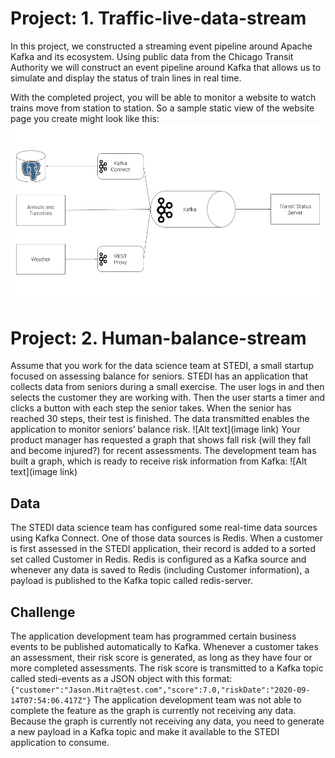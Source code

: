# Project: 1. Traffic-live-data-stream
In this project, we constructed a streaming event pipeline around Apache Kafka and its ecosystem. Using public data from the Chicago Transit Authority we will construct an event pipeline around Kafka that allows us to simulate and display the status of train lines in real time.

With the completed project, you will be able to monitor a website to watch trains move from station to station. So a sample static view of the website page you create might look like this:
![Alt text](traffic-live-data-stream/images/diagram.png)

# Project: 2. Human-balance-stream
Assume that you work for the data science team at STEDI, a small startup focused on assessing balance for seniors. STEDI has an application that collects data from seniors during a small exercise. The user logs in and then selects the customer they are working with. Then the user starts a timer and clicks a button with each step the senior takes. When the senior has reached 30 steps, their test is finished. The data transmitted enables the application to monitor seniors’ balance risk.
![Alt text](image link)
Your product manager has requested a graph that shows fall risk (will they fall and become injured?) for recent assessments. The development team has built a graph, which is ready to receive risk information from Kafka:
![Alt text](image link)
## Data
The STEDI data science team has configured some real-time data sources using Kafka Connect. One of those data sources is Redis. When a customer is first assessed in the STEDI application, their record is added to a sorted set called Customer in Redis. Redis is configured as a Kafka source and whenever any data is saved to Redis (including Customer information), a payload is published to the Kafka topic called redis-server.
## Challenge
The application development team has programmed certain business events to be published automatically to Kafka. Whenever a customer takes an assessment, their risk score is generated, as long as they have four or more completed assessments. The risk score is transmitted to a Kafka topic called stedi-events as a JSON object with this format:
`{"customer":"Jason.Mitra@test.com","score":7.0,"riskDate":"2020-09-14T07:54:06.417Z"}`
The application development team was not able to complete the feature as the graph is currently not receiving any data. Because the graph is currently not receiving any data, you need to generate a new payload in a Kafka topic and make it available to the STEDI application to consume.
